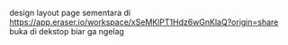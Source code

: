 design layout page sementara di https://app.eraser.io/workspace/xSeMKlPT1Hdz6wGnKlaQ?origin=share 
buka di dekstop biar ga ngelag
